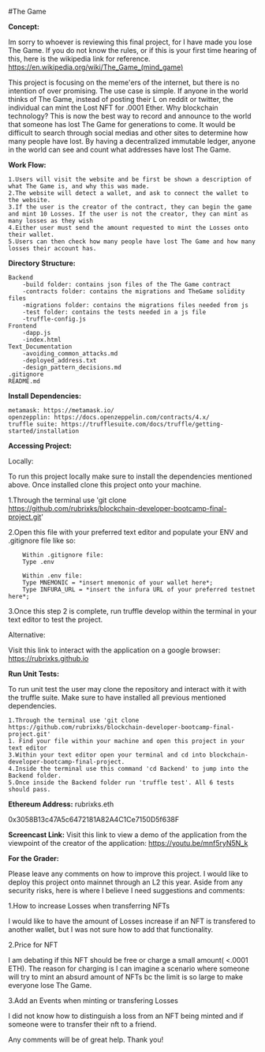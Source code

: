 #The Game

**Concept:**

Im sorry to whoever is reviewing this final project, for I have made you lose The Game.
If you do not know the rules, or if this is your first time hearing of this, here is the wikipedia link for reference.
https://en.wikipedia.org/wiki/The_Game_(mind_game)


This project is focusing on the meme'ers of the internet, but there is no intention of over promising.
The use case is simple. If anyone in the world thinks of The Game, instead of posting their L on reddit or twitter,
the individual can mint the Lost NFT for .0001 Ether.
Why blockchain technology? This is now the best way to record and announce to the world that someone has lost The Game for generations to come.
It would be difficult to search through social medias and other sites to determine how many people have lost. 
By having a decentralized immutable ledger, anyone in the world can see and count what addresses have lost The Game.

**Work Flow:**

	1.Users will visit the website and be first be shown a description of what The Game is, and why this was made. 
	2.The website will detect a wallet, and ask to connect the wallet to the website.
	3.If the user is the creator of the contract, they can begin the game and mint 10 Losses. If the user is not the creator, they can mint as many losses as they wish
	4.Either user must send the amount requested to mint the Losses onto their wallet.
	5.Users can then check how many people have lost The Game and how many losses their account has.

**Directory Structure:**

	Backend
        -build folder: contains json files of the The Game contract
        -contracts folder: contains the migrations and TheGame solidity files
        -migrations folder: contains the migrations files needed from js
        -test folder: contains the tests needed in a js file
        -truffle-config.js
	Frontend
        -dapp.js
        -index.html
	Text_Documentation
        -avoiding_common_attacks.md
        -deployed_address.txt
        -design_pattern_decisions.md
	.gitignore
	README.md

**Install Dependencies:**

	metamask: https://metamask.io/
	openzepplin: https://docs.openzeppelin.com/contracts/4.x/
	truffle suite: https://trufflesuite.com/docs/truffle/getting-started/installation

**Accessing Project:**


Locally:

To run this project locally make sure to install the dependencies mentioned above. Once installed clone this project onto your machine. 

1.Through the terminal use 'git clone https://github.com/rubrixks/blockchain-developer-bootcamp-final-project.git'


2.Open this file with your preferred text editor and populate your ENV and .gitignore file like so:

        Within .gitignore file:
        Type .env

        Within .env file:
        Type MNEMONIC = *insert mnemonic of your wallet here*;
        Type INFURA_URL = *insert the infura URL of your preferred testnet here*;


3.Once this step 2 is complete, run truffle develop within the terminal in your text editor to test the project. 


Alternative:

Visit this link to interact with the application on a google browser: https://rubrixks.github.io


**Run Unit Tests:**

To run unit test the user may clone the repository and interact with it with the truffle suite. Make sure to have installed all previous mentioned dependencies.

    1.Through the terminal use 'git clone https://github.com/rubrixks/blockchain-developer-bootcamp-final-project.git'
    1. Find your file within your machine and open this project in your text editor
    3.Within your text editor open your terminal and cd into blockchain-developer-bootcamp-final-project.
    4.Inside the terminal use this command 'cd Backend' to jump into the Backend folder.
    5.Once inside the Backend folder run 'truffle test'. All 6 tests should pass.


**Ethereum Address:**
rubrixks.eth

0x3058B13c47A5c6472181A82A4C1Ce7150D5f638F

**Screencast Link:**
Visit this link to view a demo of the application from the viewpoint of the creator of the application:
https://youtu.be/mnf5ryN5N_k

**For the Grader:**

Please leave any comments on how to improve this project. I would like to deploy this project onto mainnet through an L2 this year. Aside from any security risks, here is where I believe I need suggestions and comments:

1.How to increase Losses when transferring NFTs

 I would like to have the amount of Losses increase if an NFT is transfered to another wallet, but I was not sure how to add that functionality.

2.Price for NFT

 I am debating if this NFT should be free or charge a small amount( <.0001 ETH). The reason for charging is I can imagine a scenario where someone will try to mint an absurd amount of NFTs bc the limit is so large to make everyone lose The Game. 

 3.Add an Events when minting or transfering Losses

 I did not know how to distinguish a loss from an NFT being minted and if someone were to transfer their nft to a friend.

Any comments will be of great help. Thank you!

